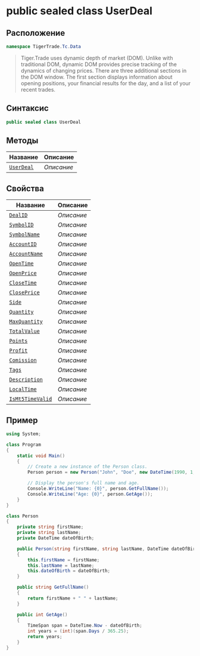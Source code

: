 
# public sealed class UserDeal
## Расположение
```csharp
namespace TigerTrade.Tc.Data
```



> Tiger.Trade uses dynamic depth of market (DOM). Unlike with traditional DOM, dynamic DOM provides precise tracking of the dynamics of changing prices. There are three additional sections in the DOM window. The first section displays information about opening positions, your financial results for the day, and a list of your recent trades.

## Синтаксис
```csharp
public sealed class UserDeal
```


## Методы
| Название | Описание |
| --- | --- |
| [`UserDeal`](./UserDeal.cs/metody/UserDeal.md) | *Описание* |

## Свойства
| Название | Описание |
| --- | --- |
| [`DealID`](./UserDeal.cs/svoistva/DealID.md) | *Описание* |
| [`SymbolID`](./UserDeal.cs/svoistva/SymbolID.md) | *Описание* |
| [`SymbolName`](./UserDeal.cs/svoistva/SymbolName.md) | *Описание* |
| [`AccountID`](./UserDeal.cs/svoistva/AccountID.md) | *Описание* |
| [`AccountName`](./UserDeal.cs/svoistva/AccountName.md) | *Описание* |
| [`OpenTime`](./UserDeal.cs/svoistva/OpenTime.md) | *Описание* |
| [`OpenPrice`](./UserDeal.cs/svoistva/OpenPrice.md) | *Описание* |
| [`CloseTime`](./UserDeal.cs/svoistva/CloseTime.md) | *Описание* |
| [`ClosePrice`](./UserDeal.cs/svoistva/ClosePrice.md) | *Описание* |
| [`Side`](./UserDeal.cs/svoistva/Side.md) | *Описание* |
| [`Quantity`](./UserDeal.cs/svoistva/Quantity.md) | *Описание* |
| [`MaxQuantity`](./UserDeal.cs/svoistva/MaxQuantity.md) | *Описание* |
| [`TotalValue`](./UserDeal.cs/svoistva/TotalValue.md) | *Описание* |
| [`Points`](./UserDeal.cs/svoistva/Points.md) | *Описание* |
| [`Profit`](./UserDeal.cs/svoistva/Profit.md) | *Описание* |
| [`Comission`](./UserDeal.cs/svoistva/Comission.md) | *Описание* |
| [`Tags`](./UserDeal.cs/svoistva/Tags.md) | *Описание* |
| [`Description`](./UserDeal.cs/svoistva/Description.md) | *Описание* |
| [`LocalTime`](./UserDeal.cs/svoistva/LocalTime.md) | *Описание* |
| [`IsMt5TimeValid`](./UserDeal.cs/svoistva/IsMt5TimeValid.md) | *Описание* |


## Пример
```csharp
using System;

class Program
{
    static void Main()
    {
        // Create a new instance of the Person class.
        Person person = new Person("John", "Doe", new DateTime(1990, 1, 1));

        // Display the person's full name and age.
        Console.WriteLine("Name: {0}", person.GetFullName());
        Console.WriteLine("Age: {0}", person.GetAge());
    }
}

class Person
{
    private string firstName;
    private string lastName;
    private DateTime dateOfBirth;

    public Person(string firstName, string lastName, DateTime dateOfBirth)
    {
        this.firstName = firstName;
        this.lastName = lastName;
        this.dateOfBirth = dateOfBirth;
    }

    public string GetFullName()
    {
        return firstName + " " + lastName;
    }

    public int GetAge()
    {
        TimeSpan span = DateTime.Now - dateOfBirth;
        int years = (int)(span.Days / 365.25);
        return years;
    }
}
```

